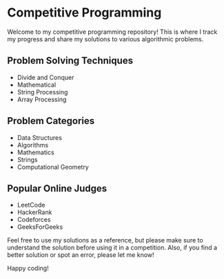 # Competitive Programming

Welcome to my competitive programming repository! This is where I track my progress and share my solutions to various algorithmic problems.

## Problem Solving Techniques

- Divide and Conquer
- Mathematical
- String Processing
- Array Processing

## Problem Categories

- Data Structures
- Algorithms
- Mathematics
- Strings
- Computational Geometry

## Popular Online Judges

- LeetCode
- HackerRank
- Codeforces
- GeeksForGeeks

Feel free to use my solutions as a reference, but please make sure to understand the solution before using it in a competition. Also, if you find a better solution or spot an error, please let me know!

Happy coding!
